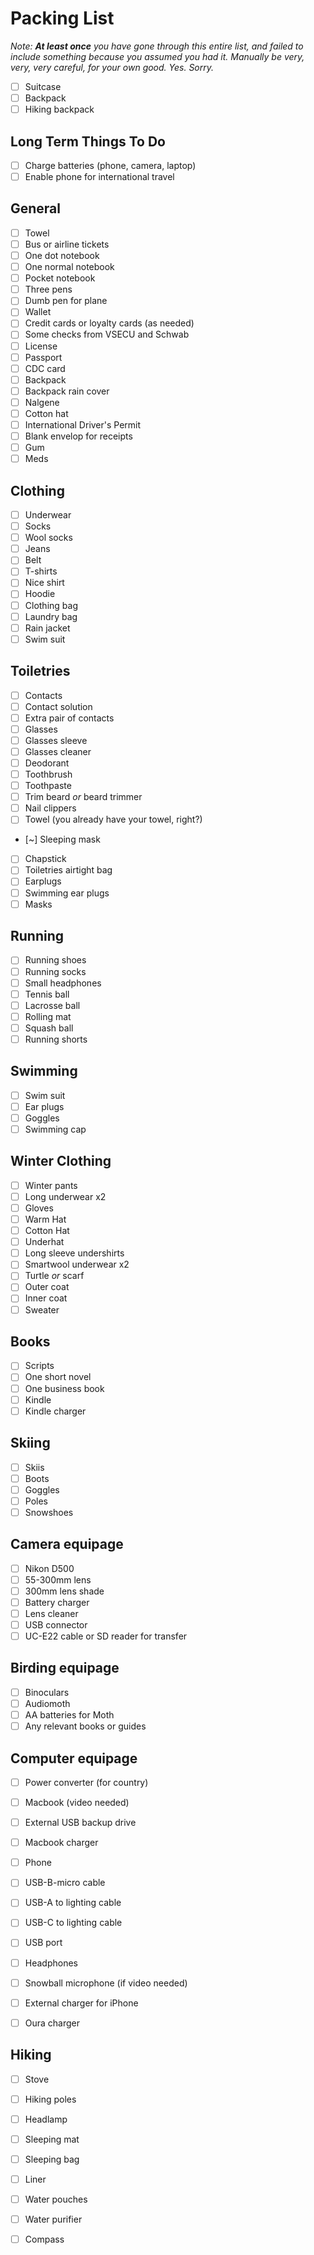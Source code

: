 # Packing List

_Note: **At least once** you have gone through this entire list, and failed to include something because you assumed you had it. Manually be very, very, very careful, for your own good. Yes. Sorry._

- [ ] Suitcase
- [ ] Backpack
- [ ] Hiking backpack

## Long Term Things To Do
- [ ] Charge batteries (phone, camera, laptop)
- [ ] Enable phone for international travel

## General
- [ ] Towel
- [ ] Bus or airline tickets
- [ ] One dot notebook
- [ ] One normal notebook
- [ ] Pocket notebook
- [ ] Three pens
- [ ] Dumb pen for plane
- [ ] Wallet
- [ ] Credit cards or loyalty cards (as needed)
- [ ] Some checks from VSECU and Schwab
- [ ] License
- [ ] Passport
- [ ] CDC card
- [ ] Backpack
- [ ] Backpack rain cover
- [ ] Nalgene
- [ ] Cotton hat
- [ ] International Driver's Permit
- [ ] Blank envelop for receipts
- [ ] Gum
- [ ] Meds

## Clothing
- [ ] Underwear
- [ ] Socks
- [ ] Wool socks
- [ ] Jeans
- [ ] Belt
- [ ] T-shirts
- [ ] Nice shirt
- [ ] Hoodie
- [ ] Clothing bag
- [ ] Laundry bag
- [ ] Rain jacket
- [ ] Swim suit

## Toiletries
- [ ] Contacts
- [ ] Contact solution
- [ ] Extra pair of contacts
- [ ] Glasses
- [ ] Glasses sleeve
- [ ] Glasses cleaner
- [ ] Deodorant
- [ ] Toothbrush
- [ ] Toothpaste
- [ ] Trim beard _or_ beard trimmer
- [ ] Nail clippers
- [ ] Towel (you already have your towel, right?)
- [~] Sleeping mask
- [ ] Chapstick
- [ ] Toiletries airtight bag
- [ ] Earplugs
- [ ] Swimming ear plugs
- [ ] Masks

## Running
- [ ] Running shoes
- [ ] Running socks
- [ ] Small headphones
- [ ] Tennis ball
- [ ] Lacrosse ball
- [ ] Rolling mat
- [ ] Squash ball
- [ ] Running shorts

## Swimming
- [ ] Swim suit
- [ ] Ear plugs
- [ ] Goggles
- [ ] Swimming cap

## Winter Clothing
- [ ] Winter pants
- [ ] Long underwear x2
- [ ] Gloves
- [ ] Warm Hat
- [ ] Cotton Hat
- [ ] Underhat
- [ ] Long sleeve undershirts
- [ ] Smartwool underwear x2
- [ ] Turtle _or_ scarf
- [ ] Outer coat
- [ ] Inner coat
- [ ] Sweater

## Books
- [ ] Scripts
- [ ] One short novel
- [ ] One business book
- [ ] Kindle
- [ ] Kindle charger

## Skiing
- [ ] Skiis
- [ ] Boots
- [ ] Goggles
- [ ] Poles
- [ ] Snowshoes

## Camera equipage
- [ ] Nikon D500
- [ ] 55-300mm lens
- [ ] 300mm lens shade
- [ ] Battery charger
- [ ] Lens cleaner
- [ ] USB connector
- [ ] UC-E22 cable or SD reader for transfer

## Birding equipage
- [ ] Binoculars
- [ ] Audiomoth
- [ ] AA batteries for Moth
- [ ] Any relevant books or guides

## Computer equipage
- [ ] Power converter (for country)
- [ ] Macbook (video needed)
- [ ] External USB backup drive
- [ ] Macbook charger
- [ ] Phone
- [ ] USB-B-micro cable
- [ ] USB-A to lighting cable
- [ ] USB-C to lighting cable
- [ ] USB port
- [ ] Headphones
- [ ] Snowball microphone (if video needed)
- [ ] External charger for iPhone
- [ ] Oura charger


## Hiking
- [ ] Stove
- [ ] Hiking poles
- [ ] Headlamp
- [ ] Sleeping mat
- [ ] Sleeping bag
- [ ] Liner
- [ ] Water pouches
- [ ] Water purifier
- [ ] Compass

